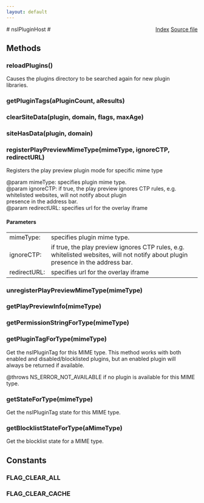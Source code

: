 ```yaml
---
layout: default
---
```

<div class='links' style='float:right'><a href="../index.html">Index</a>
<a href="http://dxr.mozilla.org/mozilla-central/source/dom/plugins/base/nsIPluginHost.idl">Source file</a>
</div>
# nsIPluginHost #

## Methods ##

### reloadPlugins() ###
  
Causes the plugins directory to be searched again for new plugin   
libraries.  
  

### getPluginTags(aPluginCount, aResults) ###

### clearSiteData(plugin, domain, flags, maxAge) ###

### siteHasData(plugin, domain) ###

### registerPlayPreviewMimeType(mimeType, ignoreCTP, redirectURL) ###
  
Registers the play preview plugin mode for specific mime type  
  
@param mimeType: specifies plugin mime type.  
@param ignoreCTP: if true, the play preview ignores CTP rules, e.g.  
whitelisted websites, will not notify about plugin  
presence in the address bar.  
@param redirectURL: specifies url for the overlay iframe  
  

#### Parameters ####

<table>

<tr>
<td>mimeType:</td>
<td>specifies plugin mime type.  
</td>
</tr>

<tr>
<td>ignoreCTP:</td>
<td>if true, the play preview ignores CTP rules, e.g.  
whitelisted websites, will not notify about plugin  
presence in the address bar.  
</td>
</tr>

<tr>
<td>redirectURL:</td>
<td>specifies url for the overlay iframe  
</td>
</tr>

</table>

### unregisterPlayPreviewMimeType(mimeType) ###

### getPlayPreviewInfo(mimeType) ###

### getPermissionStringForType(mimeType) ###

### getPluginTagForType(mimeType) ###
  
Get the nsIPluginTag for this MIME type. This method works with both  
enabled and disabled/blocklisted plugins, but an enabled plugin will  
always be returned if available.  
  
@throws NS_ERROR_NOT_AVAILABLE if no plugin is available for this MIME  
        type.  
  

### getStateForType(mimeType) ###
  
Get the nsIPluginTag state for this MIME type.  
  

### getBlocklistStateForType(aMimeType) ###
  
Get the blocklist state for a MIME type.  
  

## Constants ##

### FLAG_CLEAR_ALL ###

### FLAG_CLEAR_CACHE ###

